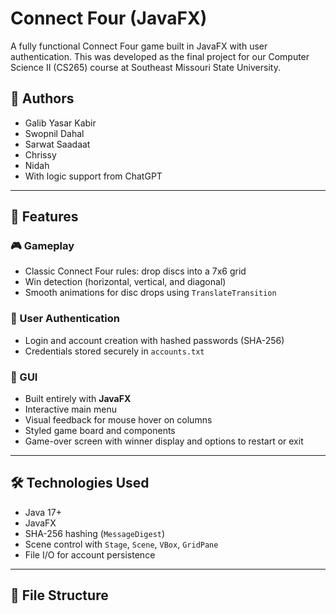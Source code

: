 # Connect Four (JavaFX)

A fully functional Connect Four game built in JavaFX with user authentication. This was developed as the final project for our Computer Science II (CS265) course at Southeast Missouri State University.

## 👥 Authors
- Galib Yasar Kabir  
- Swopnil Dahal  
- Sarwat Saadaat  
- Chrissy  
- Nidah  
- With logic support from ChatGPT

---

## 🧩 Features

### 🎮 Gameplay
- Classic Connect Four rules: drop discs into a 7x6 grid
- Win detection (horizontal, vertical, and diagonal)
- Smooth animations for disc drops using `TranslateTransition`

### 👤 User Authentication
- Login and account creation with hashed passwords (SHA-256)
- Credentials stored securely in `accounts.txt`

### 🌈 GUI
- Built entirely with **JavaFX**
- Interactive main menu
- Visual feedback for mouse hover on columns
- Styled game board and components
- Game-over screen with winner display and options to restart or exit

---

## 🛠️ Technologies Used
- Java 17+
- JavaFX
- SHA-256 hashing (`MessageDigest`)
- Scene control with `Stage`, `Scene`, `VBox`, `GridPane`
- File I/O for account persistence

---

## 📁 File Structure

